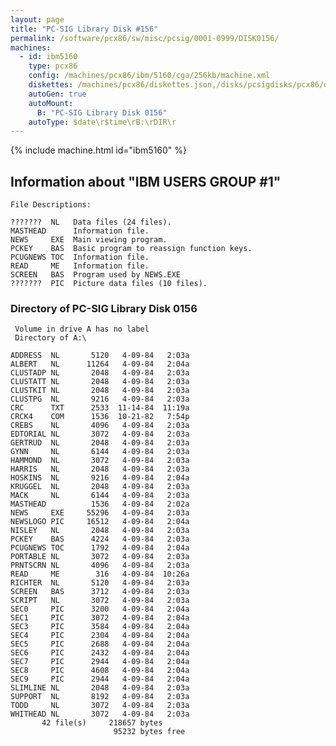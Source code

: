 ```yaml
---
layout: page
title: "PC-SIG Library Disk #156"
permalink: /software/pcx86/sw/misc/pcsig/0001-0999/DISK0156/
machines:
  - id: ibm5160
    type: pcx86
    config: /machines/pcx86/ibm/5160/cga/256kb/machine.xml
    diskettes: /machines/pcx86/diskettes.json,/disks/pcsigdisks/pcx86/diskettes.json
    autoGen: true
    autoMount:
      B: "PC-SIG Library Disk 0156"
    autoType: $date\r$time\rB:\rDIR\r
---
```


{% include machine.html id="ibm5160" %}

## Information about "IBM USERS GROUP #1"

    File Descriptions:
    
    ???????  NL   Data files (24 files).
    MASTHEAD      Information file.
    NEWS     EXE  Main viewing program.
    PCKEY    BAS  Basic program to reassign function keys.
    PCUGNEWS TOC  Information file.
    READ     ME   Information file.
    SCREEN   BAS  Program used by NEWS.EXE
    ???????  PIC  Picture data files (10 files).

### Directory of PC-SIG Library Disk 0156

     Volume in drive A has no label
     Directory of A:\

    ADDRESS  NL       5120   4-09-84   2:03a
    ALBERT   NL      11264   4-09-84   2:04a
    CLUSTADP NL       2048   4-09-84   2:03a
    CLUSTATT NL       2048   4-09-84   2:03a
    CLUSTKIT NL       2048   4-09-84   2:03a
    CLUSTPG  NL       9216   4-09-84   2:03a
    CRC      TXT      2533  11-14-84  11:19a
    CRCK4    COM      1536  10-21-82   7:54p
    CREBS    NL       4096   4-09-84   2:03a
    EDTORIAL NL       3072   4-09-84   2:03a
    GERTRUD  NL       2048   4-09-84   2:03a
    GYNN     NL       6144   4-09-84   2:03a
    HAMMOND  NL       3072   4-09-84   2:03a
    HARRIS   NL       2048   4-09-84   2:03a
    HOSKINS  NL       9216   4-09-84   2:04a
    KRUGGEL  NL       2048   4-09-84   2:03a
    MACK     NL       6144   4-09-84   2:03a
    MASTHEAD          1536   4-09-84   2:02a
    NEWS     EXE     55296   4-09-84   2:03a
    NEWSLOGO PIC     16512   4-09-84   2:04a
    NISLEY   NL       2048   4-09-84   2:03a
    PCKEY    BAS      4224   4-09-84   2:03a
    PCUGNEWS TOC      1792   4-09-84   2:04a
    PORTABLE NL       3072   4-09-84   2:03a
    PRNTSCRN NL       4096   4-09-84   2:03a
    READ     ME        316   4-09-84  10:26a
    RICHTER  NL       5120   4-09-84   2:03a
    SCREEN   BAS      3712   4-09-84   2:03a
    SCRIPT   NL       3072   4-09-84   2:03a
    SEC0     PIC      3200   4-09-84   2:04a
    SEC1     PIC      3072   4-09-84   2:04a
    SEC3     PIC      3584   4-09-84   2:04a
    SEC4     PIC      2304   4-09-84   2:04a
    SEC5     PIC      2688   4-09-84   2:04a
    SEC6     PIC      2432   4-09-84   2:04a
    SEC7     PIC      2944   4-09-84   2:04a
    SEC8     PIC      4608   4-09-84   2:04a
    SEC9     PIC      2944   4-09-84   2:04a
    SLIMLINE NL       2048   4-09-84   2:03a
    SUPPORT  NL       8192   4-09-84   2:03a
    TODD     NL       3072   4-09-84   2:03a
    WHITHEAD NL       3072   4-09-84   2:03a
           42 file(s)     218657 bytes
                           95232 bytes free
